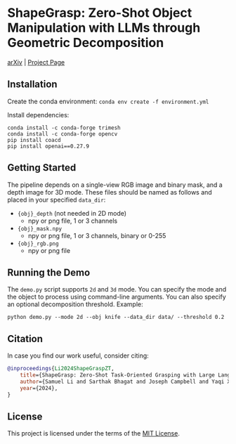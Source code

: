 # ShapeGrasp: Zero-Shot Object Manipulation with LLMs through Geometric Decomposition

[arXiv](https://arxiv.org/abs/2403.18062) | [Project Page](https://shapegrasp.github.io/)

## Installation

Create the conda environment:
`conda env create -f environment.yml`

Install dependencies:

```
conda install -c conda-forge trimesh
conda install -c conda-forge opencv
pip install coacd
pip install openai==0.27.9
```
## Getting Started

The pipeline depends on a single-view RGB image and binary mask, and a depth image for 3D mode. These files should be named as follows and placed in your specified `data_dir`:

- `{obj}_depth` (not needed in 2D mode)
    - npy or png file, 1 or 3 channels
- `{obj}_mask.npy`
    - npy or png file, 1 or 3 channels, binary or 0-255
- `{obj}_rgb.png`
    - npy or png file
  
## Running the Demo

The `demo.py` script supports `2d` and `3d` mode. You can specify the mode and the object to process using command-line arguments. You can also specify an optional decomposition threshold. Example:

`python demo.py --mode 2d --obj knife --data_dir data/ --threshold 0.2`

## Citation

In case you find our work useful, consider citing:
```bibtex
@inproceedings{Li2024ShapeGraspZT,
    title={ShapeGrasp: Zero-Shot Task-Oriented Grasping with Large Language Models through Geometric Decomposition},
    author={Samuel Li and Sarthak Bhagat and Joseph Campbell and Yaqi Xie and Woojun Kim and Katia P. Sycara and Simon Stepputtis},
    year={2024},
}
```

## License

This project is licensed under the terms of the [MIT License](LICENSE).


